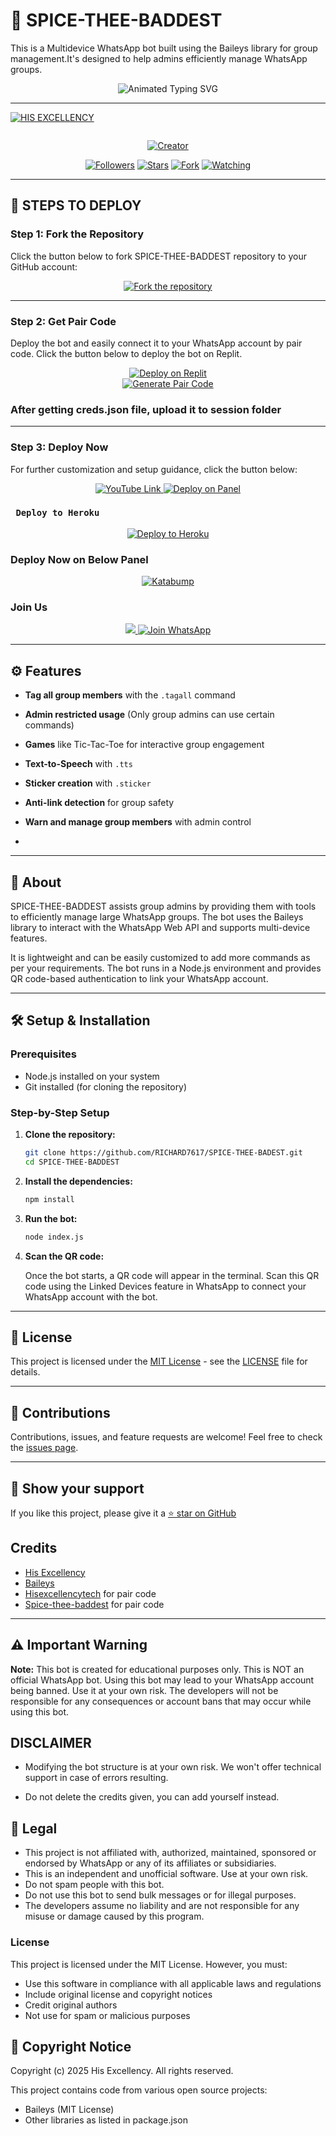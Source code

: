 # 🤖 SPICE-THEE-BADDEST

This is a Multidevice WhatsApp bot built using the Baileys library for group management.It's designed to help admins efficiently manage WhatsApp groups.

<div>
  <p align="center">
  <img src="https://readme-typing-svg.demolab.com?font=Orbitron&weight=600&size=25&duration=4000&pause=1000&color=33ff00&center=true&vCenter=true&width=500&lines=HELO,THIS+IS+SPICE+THEE+BADDEST;ULTIMATE+WHATSAPP+BOT;MULTI-DEVICE+SUPPORT;CODED+BY++HIS+EXCELLENCY" alt="Animated Typing SVG" />
</p>
</div>


---



<p align="center">

[![HIS EXCELLENCY](https://github.com/RICHARD7617.png?lenght=50width=50)](https://github.com/RICHARD7617)
</p>
<p align="center">
  <a href="#"><img src="http://readme-typing-svg.herokuapp.com
                color=d1fa02&center=true&vCenter=true&multiline=false&lines=SPICE+WHATSAPP+BOT" alt="">
  
</p>
<p align="center">
<a href="#"><img title="Creator" src="https://img.shields.io/badge/Creator-HIS_EXCELLENCY-blue.svg?style=for-the-badge&logo=github"></a>
</p>
<p align="center">
<a href="https://github.com/RICHARD7617?tab=followers"><img title="Followers" src="https://img.shields.io/github/followers/RICHARD7617?label=Followers&style=social"></a>
<a href="https://github.com/RICHARD7617/SPICE-THEE-BADEST/stargazers/"><img title="Stars" src="https://img.shields.io/github/stars/RICHARD7617/SPICE-THEE-BADEST?&style=social"></a>
<a href="https://github.com/RICHARD7617/SPICE-THEE-BADEST/network/members"><img title="Fork" src="https://img.shields.io/github/forks/RICHARD7617/SPICE-THEE-BADEST?style=social"></a>
<a href="https://github.com/RICHARD7617/SPICE-THEE-BADEST/watchers"><img title="Watching" src="https://img.shields.io/github/watchers/RICHARD7617/SPICE-THEE-BADEST?label=Watching&style=social"></a>
</p>


---


## 🚀 STEPS TO DEPLOY

### Step 1: Fork the Repository

Click the button below to fork SPICE-THEE-BADDEST repository to your GitHub account:

<div align="center">
  <a href="https://github.com/RICHARD7617/SPICE-THEE-BADEST/fork"/>
    <img src="https://img.shields.io/badge/Fork-Repository-blue?style=for-the-badge" alt="Fork the repository"/>
  </a>
</div>

---

### Step 2: Get Pair Code

Deploy the bot and easily connect it to your WhatsApp account by pair code. Click the button below to deploy the bot on Replit.

<div align="center">
  <a href="https://replit.com/@DGXeon/Xeon-PairCode?v=1" target="_blank">
    <img src="https://img.shields.io/badge/GET%20PAIR%20CODE-Replit-success?style=for-the-badge" alt="Deploy on Replit"/>
  </a>
</div>

<div align="center">
  <a href="https://knight-bot-paircode.onrender.com" target="_blank">
    <img src="https://img.shields.io/badge/GET%20PAIR%20CODE-Easy%20Method-ff4d4d?style=for-the-badge" alt="Generate Pair Code"/>
  </a>
</div>


### After getting creds.json file, upload it to session folder

---

### Step 3: Deploy Now

For further customization and setup guidance, click the button below:

<div align="center">
  <a href="https://youtu.be/-oz_u1iMgf8">
    <img src="https://img.shields.io/badge/Deploy Tutorial-dc3545?style=for-the-badge&logo=youtube" alt="YouTube Link"/>
  </a>
  <a href="https://bot-hosting.net/?aff=1068419752923508776">
    <img src="https://img.shields.io/badge/Deploy on Panel-28a745?style=for-the-badge" alt="Deploy on Panel"/>
  </a>
</div>


###  ` Deploy to Heroku`
<p align="center">
     <a href="https://verify-me-umber.vercel.app/">
       <img src="https://www.herokucdn.com/deploy/button.svg" alt="Deploy to Heroku"/>
     </a>
 </p>
 

### Deploy Now on Below Panel
<div align="center">
<a href="https://dashboard.katabump.com/auth/login#d6b7d6" target="_blank">
  <img src="https://img.shields.io/badge/Katabump-D6B7D6?style=for-the-badge&logo=server&logoColor=black" alt="Katabump"/>
</a>
</div>

### Join Us

<div align="center">

<a href="https://api.whatsapp.com/send?phone=254116813644&text=Hello+SPICE-THEE-BADDEST+dev+i+need+your+Help+..."><img src="https://img.shields.io/badge/Contact-25D366?style=for-the-badge&logo=whatsapp&logoColor=white"
a>
  </a>
  <a href="https://chat.whatsapp.com/Gpbw4BTM2T7LKDRkUWMNf7?mode=ems_copy_t">
  <a href="https://whatsapp.com/channel/0029VbAlUgXJENxyuODIle0r">
    <img src="https://img.shields.io/badge/Join%20WhatsApp-25D366?style=for-the-badge&logo=whatsapp&logoColor=white" alt="Join WhatsApp"/>
  </a>
</div>

---

## ⚙️ Features

- **Tag all group members** with the `.tagall` command
- **Admin restricted usage** (Only group admins can use certain commands)
- **Games** like Tic-Tac-Toe for interactive group engagement
- **Text-to-Speech** with `.tts`
- **Sticker creation** with `.sticker`
- **Anti-link detection** for group safety
- **Warn and manage group members** with admin control

- 
---

## 📖 About

SPICE-THEE-BADDEST assists group admins by providing them with tools to efficiently manage large WhatsApp groups. The bot uses the Baileys library to interact with the WhatsApp Web API and supports multi-device features.

It is lightweight and can be easily customized to add more commands as per your requirements. The bot runs in a Node.js environment and provides QR code-based authentication to link your WhatsApp account.

---

## 🛠️ Setup & Installation

### Prerequisites

- Node.js installed on your system
- Git installed (for cloning the repository)

### Step-by-Step Setup

1. **Clone the repository:**

    ```bash
    git clone https://github.com/RICHARD7617/SPICE-THEE-BADEST.git
    cd SPICE-THEE-BADDEST 
    ```

2. **Install the dependencies:**

    ```bash
    npm install
    ```

3. **Run the bot:**

    ```bash
    node index.js
    ```

4. **Scan the QR code:**

    Once the bot starts, a QR code will appear in the terminal. Scan this QR code using the Linked Devices feature in WhatsApp to connect your WhatsApp account with the bot.

---


## 📄 License

This project is licensed under the [MIT License](https://opensource.org/licenses/MIT) - see the [LICENSE](https://github.com/RICHARD7617/SPICE-THEE-BADEST/blob/main/LICENSE) file for details.

---

## 🙌 Contributions

Contributions, issues, and feature requests are welcome! Feel free to check the [issues page](https://github.com/RICHARD7617/SPICE-THEE-BADEST/issues).

---

## 🌟 Show your support

If you like this project, please give it a [⭐️ star on GitHub](!https://github.com/RICHARD7617/SPICE-THEE-BADEST.git)


## Credits

- [His Excellency](https://github.com/RICHARD7617/SPICE-THEE-BADEST)
- [Baileys](https://github.com/adiwajshing/Baileys)
- [Hisexcellencytech](https://github.com/RICHARD7617) for pair code
- [Spice-thee-baddest](https://github.com/RICHARD7617) for pair code

---

## ⚠️ Important Warning

**Note:** This bot is created for educational purposes only. This is NOT an official WhatsApp bot. Using this bot may lead to your WhatsApp account being banned. Use it at your own risk. The developers will not be responsible for any consequences or account bans that may occur while using this bot.

## DISCLAIMER
- Modifying the bot structure is at your own risk. We won't offer technical support in case of errors resulting.

- Do not delete the credits given,  you can add yourself instead.


## 📝 Legal

- This project is not affiliated with, authorized, maintained, sponsored or endorsed by WhatsApp or any of its affiliates or subsidiaries.
- This is an independent and unofficial software. Use at your own risk.
- Do not spam people with this bot.
- Do not use this bot to send bulk messages or for illegal purposes.
- The developers assume no liability and are not responsible for any misuse or damage caused by this program.

### License
This project is licensed under the MIT License. However, you must:
- Use this software in compliance with all applicable laws and regulations
- Include original license and copyright notices
- Credit original authors
- Not use for spam or malicious purposes

## 📜 Copyright Notice

Copyright (c) 2025 His Excellency. All rights reserved.

This project contains code from various open source projects:
- Baileys (MIT License)
- Other libraries as listed in package.json
































